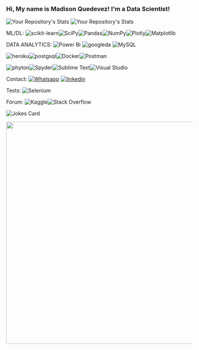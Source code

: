 
### Hi, My name is Madison Quedevez! I'm a Data Scientist!

![Your Repository's Stats](https://github-readme-stats.vercel.app/api?username=quedevezPFD&show_icons=true)
![Your Repository's Stats](https://github-readme-stats.vercel.app/api/top-langs/?username=quedevezPFD&theme=dracula)

ML/DL: ![scikit-learn](https://img.shields.io/badge/scikit--learn-%23F7931E.svg?style=for-the-badge&logo=scikit-learn&logoColor=white)![SciPy](https://img.shields.io/badge/SciPy-%230C55A5.svg?style=for-the-badge&logo=scipy&logoColor=%white)![Pandas](https://img.shields.io/badge/pandas-%23150458.svg?style=for-the-badge&logo=pandas&logoColor=white)![NumPy](https://img.shields.io/badge/numpy-%23013243.svg?style=for-the-badge&logo=numpy&logoColor=white)![Plotly](https://img.shields.io/badge/Plotly-%233F4F75.svg?style=for-the-badge&logo=plotly&logoColor=white)![Matplotlib](https://img.shields.io/badge/Matplotlib-%230C55A5.svg?style=for-the-badge&logo=Matplotlib&logoColor=white)

DATA ANALYTICS: ![Power Bi](https://img.shields.io/badge/power_bi-F2C811?style=for-the-badge&logo=powerbi&logoColor=black)
![googleda](https://img.shields.io/badge/Google%20Analytics-E37400?style=for-the-badge&logo=google%20analytics&logoColor=white)
![MySQL](https://img.shields.io/badge/mysql-%2300f.svg?style=for-the-badge&logo=mysql&logoColor=white)

![heroku](https://img.shields.io/badge/Heroku-430098?style=for-the-badge&logo=heroku&logoColor=white)![postgsql](https://img.shields.io/badge/PostgreSQL-316192?style=for-the-badge&logo=postgresql&logoColor=white)![Docker](https://img.shields.io/badge/docker-%230db7ed.svg?style=for-the-badge&logo=docker&logoColor=white)![Postman](https://img.shields.io/badge/Postman-FF6C37?style=for-the-badge&logo=postman&logoColor=white)

![phyton](https://img.shields.io/badge/Python-14354C?style=for-the-badge&logo=python&logoColor=white)![Spyder](https://img.shields.io/badge/Spyder-838485?style=for-the-badge&logo=spyder%20ide&logoColor=maroon)![Sublime Text](https://img.shields.io/badge/sublime_text-%23575757.svg?style=for-the-badge&logo=sublime-text&logoColor=important)![Visual Studio](https://img.shields.io/badge/Visual%20Studio-5C2D91.svg?style=for-the-badge&logo=visual-studio&logoColor=white)

Contact:
[![Whatsapp](https://img.shields.io/badge/WhatsApp-25D366?style=for-the-badge&logo=whatsapp&logoColor=white)](https://linkwhats.app/6f5e00)
[![linkedin](https://img.shields.io/badge/LinkedIn-0077B5?style=for-the-badge&logo=linkedin&logoColor=white)](https://www.linkedin.com/in/madisonquedevezpfds/)

Tests: ![Selenium](https://img.shields.io/badge/-selenium-%43B02A?style=for-the-badge&logo=selenium&logoColor=white)

Fórum: ![Kaggle](https://img.shields.io/badge/Kaggle-035a7d?style=for-the-badge&logo=kaggle&logoColor=white)![Stack Overflow](https://img.shields.io/badge/-Stackoverflow-FE7A16?style=for-the-badge&logo=stack-overflow&logoColor=white)



![Jokes Card](https://readme-jokes.vercel.app/api)
<div align="center">
  <img src="https://i.gifer.com/origin/c5/c5056fe916b043776e98d6149847ffbd.gif" width="1200" height="600"/>
</div>
